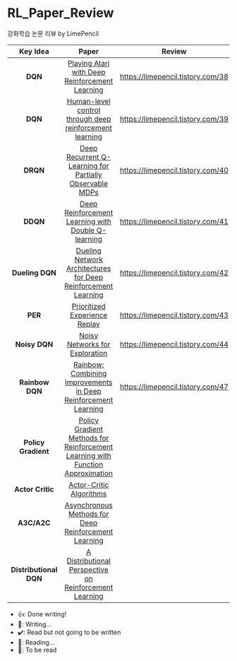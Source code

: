 # RL_Paper_Review

강화학습 논문 리뷰 by LimePencil

|        Key Idea        |                                                                                            Paper                                                                                            |              Review               |        Done        |
| :--------------------: | :-----------------------------------------------------------------------------------------------------------------------------------------------------------------------------------------: | :-------------------------------: | :----------------: |
|        **DQN**         |                                                     [Playing Atari with Deep Reinforcement Learning](https://arxiv.org/abs/1312.5602v1)                                                     | https://limepencil.tistory.com/38 |     :thumbsup:     |
|        **DQN**         |                                           [Human-level control through deep reinforcement learning](https://www.nature.com/articles/nature14236)                                            | https://limepencil.tistory.com/39 |     :thumbsup:     |
|        **DRQN**        |                                                 [Deep Recurrent Q-Learning for Partially Observable MDPs](https://arxiv.org/abs/1507.06527)                                                 | https://limepencil.tistory.com/40 |     :thumbsup:     |
|        **DDQN**        |                                                   [Deep Reinforcement Learning with Double Q-learning](https://arxiv.org/abs/1509.06461)                                                    | https://limepencil.tistory.com/41 |     :thumbsup:     |
|    **Dueling DQN**     |                                              [Dueling Network Architectures for Deep Reinforcement Learning](https://arxiv.org/abs/1511.06581)                                              | https://limepencil.tistory.com/42 |     :thumbsup:     |
|        **PER**         |                                                              [Prioritized Experience Replay](https://arxiv.org/abs/1511.05952)                                                              | https://limepencil.tistory.com/43 |     :thumbsup:     |
|     **Noisy DQN**      |                                                             [Noisy Networks for Exploration](https://arxiv.org/abs/1706.10295)                                                              | https://limepencil.tistory.com/44 |     :thumbsup:     |
|    **Rainbow DQN**     |                                             [Rainbow: Combining Improvements in Deep Reinforcement Learning](https://arxiv.org/abs/1710.02298)                                              | https://limepencil.tistory.com/47 |     :thumbsup:     |
|  **Policy Gradient**   | [Policy Gradient Methods for Reinforcement Learning with Function Approximation](https://proceedings.neurips.cc/paper_files/paper/1999/hash/464d828b85b0bed98e80ade0a5c43b0f-Abstract.html) |                                   | :heavy_check_mark: |
|    **Actor Critic**    |                            [Actor-Critic Algorithms](https://proceedings.neurips.cc/paper_files/paper/1999/hash/6449f44a102fde848669bdd9eb6b76fa-Abstract.html)                             |                                   | :heavy_check_mark: |
|      **A3C/A2C**       |                                                  [Asynchronous Methods for Deep Reinforcement Learning](https://arxiv.org/abs/1602.01783)                                                   |                                   |     :calendar:     |
| **Distributional DQN** |                                                 [A Distributional Perspective on Reinforcement Learning](https://arxiv.org/abs/1707.06887)                                                  |                                   | :heavy_check_mark: |

- :thumbsup:: Done writing!
- :pencil:: Writing...
- :heavy_check_mark:: Read but not going to be written
- :page_with_curl:: Reading...
- :calendar:: To be read
